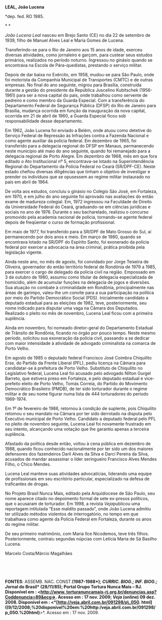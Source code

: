 **LEAL, João Lucena**

\*dep. fed. RO 1985.

* *

*João Lucena Leal* nasceu em Brejo Santo (CE) no dia 22 de setembro de
1939, filho de Manuel Alves Leal e Maria Gomes de Lucena.

Transferindo-se para o Rio de Janeiro aos 15 anos de idade, exerceu
diversas atividades, como jornaleiro e garçom, para custear seus estudos
primários, realizados no período noturno. Ingressou no ginásio quando se
encontrava na Escola de Pára-quedistas, prestando o serviço militar.

Depois de dar baixa no Exército, em 1958, mudou-se para São Paulo, onde
foi motorista da Companhia Municipal de Transportes (CMTC) e de outras
empresas. No final do ano seguinte, migrou para Brasília, construída
durante a gestão do presidente da República Juscelino Kubitschek
(1956-1961) para ser a nova capital do país, onde trabalhou como
servente de pedreiro e como membro da Guarda Especial. Com a
transferência do Departamento Federal de Segurança Pública (DFSP) do Rio
de Janeiro para Brasília, mudança ocorrida em função da inauguração da
nova capital, ocorrida em 21 de abril de 1960, a Guarda Especial ficou
sob responsabilidade desse departamento.

Em 1962, João Lucena foi enviado a Belém, onde atuou como detetive do
Serviço Federal de Repressão às Infrações contra a Fazenda Nacional e
como agente auxiliar da polícia federal. Em dezembro de 1965, foi
transferido para a delegacia regional do DFSP em Manaus, permanecendo
neste município até maio do ano seguinte, quando foi remanejado para a
delegacia regional de Porto Alegre. Em dezembro de 1968, mês em que fora
editado o Ato Institucional nº 5, encontrava-se lotado na
Superintendência Regional do Departamento da Polícia Federal no Ceará
(SR/DPF-CE). Neste estado chefiou diversas diligências que tinham o
objetivo de investigar e prender os indivíduos que se opusessem ao
regime militar instaurado no país em abril de 1964.

De volta aos estudos, concluiu o ginásio no Colégio São José, em
Fortaleza, em 1970, e em julho do ano seguinte foi aprovado nas
avaliações do então exame de madureza colegial. Em, 1972 ingressou na
Faculdade de Direito da Universidade Federal do Ceará, graduando-se em
ciências jurídicas e sociais no ano de 1976. Durante o seu bacharelado,
realizou o concurso promovido pela academia nacional de polícia,
tornando-se agente federal depois de freqüentar o curso de formação
profissional.

Em maio de 1977, foi transferido para a SR/DPF de Mato Grosso do Sul, aí
permanecendo por dois anos e meio. Em março de 1980, quando se
encontrava lotado na SR/DPF do Espírito Santo, foi exonerado da polícia
federal por exercer a advocacia na área criminal, prática proibida pela
legislação vigente.

Ainda neste ano, no mês de agosto, foi convidado por Jorge Teixeira de
Oliveira, governador do então território federal de Rondônia de 1979 a
1985, para exercer o cargo de delegado da polícia civil na região.
Empossado em 3 de outubro de 1980, assumiu como titular da delegacia
especializada de homicídio, além de acumular funções na delegacia de
jogos e diversões. Sua atuação no combate à criminalidade em Rondônia,
principalmente nas áreas de garimpo, valeu-lhe um convite para a sua
participação na política por meio do Partido Democrático Social (PDS).
Inicialmente candidato a deputado estadual para as eleições de 1982,
teve, posteriormente, seu nome indicado para disputar uma vaga na Câmara
dos Deputados. Realizado o pleito no mês de novembro, Lucena Leal ficou
com a primeira suplência.

Ainda em novembro, foi nomeado diretor-geral do Departamento Estadual de
Trânsito de Rondônia, ficando no órgão por pouco tempo. Neste mesmo
período, solicitou sua exoneração da polícia civil, passando a se
dedicar com maior intensidade à atividade de advogado criminalista na
comarca de Porto Velho.

Em agosto de 1985 o deputado federal Francisco José Coimbra Chiquilito
Erse, do Partido da Frente Liberal (PFL), pediu licença na Câmara para
candidatar-se à prefeitura de Porto Velho. Substituto de Chiquilito no
Legislativo federal, Lucena Leal foi acusado pelo advogado Nílton Gurgel
Barreto, que estivera preso em Fortaleza, e pelo deputado estadual e
vice-prefeito eleito de Porto Velho, Tomás Correia, do Partido do
Movimento Democrático Brasileiro (PMDB), de ter sido torturador durante
o regime militar e de seu nome figurar numa lista de 444 torturadores do
período 1969-1974.

Em 1º de fevereiro de 1986, retornou à condição de suplente, pois
Chiquilito retomou o seu mandato na Câmara por ter sido derrotado na
disputa pelo Executivo municipal de Porto Velho. Candidato a deputado
federal pelo PFL no pleito de novembro seguinte, Lucena Leal foi
novamente frustrado em seu intento, alcançando uma votação que lhe
garantiu apenas a terceira suplência.

Afastado da política desde então, voltou à cena pública em dezembro de
1988, quando ficou conhecido nacionalmente por ter sido um dos maiores
defensores dos fazendeiros Darli Alves da Silva e Darci Pereira da
Silva, acusados de mandar assassinar o líder seringueiro Francisco Alves
Mendes Filho, o Chico Mendes.

Lucena Leal manteve suas atividades advocatícias, liderando uma equipe
de profissionais em seu escritório particular, especializado na defesa
de traficantes de drogas.

No Projeto Brasil Nunca Mais, editado pela Arquidiocese de São Paulo,
seu nome aparece citado no depoimento formal de sete ex-presos
políticos, que o acusaram de torturador. Em 1998, a revista
*Veja*publicou uma reportagem intitulada “Esse maldito passado”, onde
João Lucena admitiu ter utilizado métodos violentos de interrogatório,
no tempo em que trabalhava como agente da Polícia Federal em Fortaleza,
durante os anos do regime militar.  

De seu primeiro matrimônio, com Maria Ilce Nicodemos, teve três filhos.
Posteriormente, contraiu segundas núpcias com Letícia Maria de Sá
Basilho Lucena.

Marcelo Costa/Márcio Magalhães

 

 

**FONTES**: ASSEMB. NAC. CONST.**(1987-1988*)*; CURRIC. BIOG.; INF.
BIOG.; J*ornal do Brasil* (28/11/85); Portal Grupo Tortura Nunca Mais –
RJ. Disponível em : \<[http://www.
torturanuncamais-rj.org.br/denuncias.asp?Coddenuncia=89&ecg=](http://www.%20torturanuncamais-rj.org.br/denuncias.asp?Coddenuncia=89&ecg=)\>.
Acesso em : 17 nov. 2009; *Veja* (online) 09 dez. 2008. Disponível em :
\<*[http://veja.abril.com.br/091298/p\_050.
html]((9/12/2008;%20disponível%20em:%20http:/veja.abril.com.br/091298/p_050.%20html)**\>*.
Acesso em : 17 nov. 2009.

 

 

